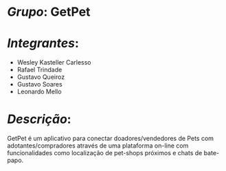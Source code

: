 # <i>Grupo</i>: <b>GetPet</b>

# <i>Integrantes</i>:
* Wesley Kasteller Carlesso
* Rafael Trindade
* Gustavo Queiroz
* Gustavo Soares
* Leonardo Mello

# <i>Descrição</i>:
GetPet é um aplicativo para conectar doadores/vendedores de Pets com adotantes/compradores através de uma plataforma on-line com funcionalidades como localização de pet-shops próximos e chats de bate-papo.

